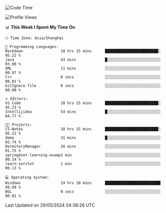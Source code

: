 <!--START_SECTION:waka-->
![Code Time](http://img.shields.io/badge/Code%20Time-1%2C724%20hrs%2047%20mins-blue)

![Profile Views](http://img.shields.io/badge/Profile%20Views-1-blue)

📊 **This Week I Spent My Time On** 

```text
🕑︎ Time Zone: Asia/Shanghai

💬 Programming Languages: 
Markdown                 18 hrs 15 mins      ████████████████████████░   95.22 % 
Java                     43 mins             █░░░░░░░░░░░░░░░░░░░░░░░░   03.80 % 
XML                      11 mins             ░░░░░░░░░░░░░░░░░░░░░░░░░   00.97 % 
C++                      0 secs              ░░░░░░░░░░░░░░░░░░░░░░░░░   00.01 % 
GitIgnore file           0 secs              ░░░░░░░░░░░░░░░░░░░░░░░░░   00.00 % 

🔥 Editors: 
VS Code                  18 hrs 15 mins      ████████████████████████░   95.23 % 
Intellijidea             54 mins             █░░░░░░░░░░░░░░░░░░░░░░░░   04.77 % 

🐱‍💻 Projects: 
CS-Notes                 18 hrs 15 mins      ████████████████████████░   95.22 % 
demo                     31 mins             █░░░░░░░░░░░░░░░░░░░░░░░░   02.74 % 
DormitoryManager         20 mins             ░░░░░░░░░░░░░░░░░░░░░░░░░   01.75 % 
springboot-learning-examp1 min               ░░░░░░░░░░░░░░░░░░░░░░░░░   00.14 % 
learn-servlet            1 min               ░░░░░░░░░░░░░░░░░░░░░░░░░   00.13 % 

💻 Operating System: 
Windows                  19 hrs 10 mins      █████████████████████████   99.99 % 
WSL                      0 secs              ░░░░░░░░░░░░░░░░░░░░░░░░░   00.01 % 
```


 Last Updated on 29/05/2024 04:38:26 UTC
<!--END_SECTION:waka-->